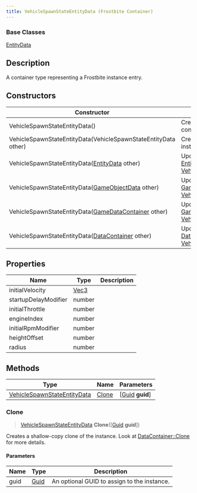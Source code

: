 ```yaml
---
title: VehicleSpawnStateEntityData (Frostbite Container)
---
```

### Base Classes

[EntityData](EntityData)

## Description

A container type representing a Frostbite instance entry.

## Constructors

| Constructor                                                                            | Description                                                                                                                                   |
| -------------------------------------------------------------------------------------- | --------------------------------------------------------------------------------------------------------------------------------------------- |
| VehicleSpawnStateEntityData()                                                          | Create a new instance of this container type.                                                                                                 |
| VehicleSpawnStateEntityData(VehicleSpawnStateEntityData other)                         | Create a reference copy of an instance of the same type.                                                                                      |
| VehicleSpawnStateEntityData([EntityData](EntityData) other)                            | Upcast an instance of type [EntityData](EntityData) to [VehicleSpawnStateEntityData](VehicleSpawnStateEntityData).                            |
| VehicleSpawnStateEntityData([GameObjectData](GameObjectData) other)                    | Upcast an instance of type [GameObjectData](GameObjectData) to [VehicleSpawnStateEntityData](VehicleSpawnStateEntityData).                    |
| VehicleSpawnStateEntityData([GameDataContainer](GameDataContainer) other)              | Upcast an instance of type [GameDataContainer](GameDataContainer) to [VehicleSpawnStateEntityData](VehicleSpawnStateEntityData).              |
| VehicleSpawnStateEntityData([DataContainer](/vext/ref/cls/shr/datacontainer) other) | Upcast an instance of type [DataContainer](/vext/ref/cls/shr/datacontainer) to [VehicleSpawnStateEntityData](VehicleSpawnStateEntityData). |

## Properties

| Name                 | Type                              | Description |
| -------------------- | --------------------------------- | ----------- |
| initialVelocity      | [Vec3](/vext/ref/cls/shr/Vec3) |             |
| startupDelayModifier | number                            |             |
| initialThrottle      | number                            |             |
| engineIndex          | number                            |             |
| initialRpmModifier   | number                            |             |
| heightOffset         | number                            |             |
| radius               | number                            |             |

## Methods

| Type                                                       | Name            | Parameters                                     |
| ---------------------------------------------------------- | --------------- | ---------------------------------------------- |
| [VehicleSpawnStateEntityData](VehicleSpawnStateEntityData) | [Clone](#clone) | \[[Guid](/vext/ref/cls/shr/guid) **guid**\] |

### Clone

> [VehicleSpawnStateEntityData](VehicleSpawnStateEntityData) **Clone**(\[[Guid](/vext/ref/cls/shr/guid) **guid**\])

Creates a shallow-copy clone of the instance. Look at [DataContainer::Clone](/vext/ref/cls/shr/datacontainer#clone) for more details.

#### Parameters

| Name | Type         | Description                                 |
| ---- | ------------ | ------------------------------------------- |
| guid | [Guid](Guid) | An optional GUID to assign to the instance. |
